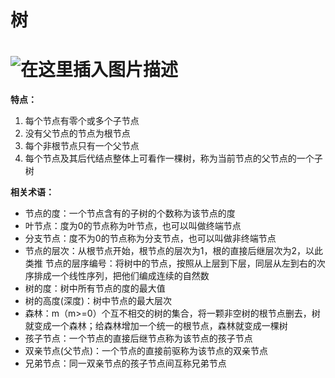 # 树

# ![在这里插入图片描述](https://img-blog.csdnimg.cn/20200711100435570.png?x-oss-process=image/watermark,type_ZmFuZ3poZW5naGVpdGk,shadow_10,text_aHR0cHM6Ly9ibG9nLmNzZG4ubmV0L3FxXzQzNzYyMTkx,size_16,color_FFFFFF,t_70)

**特点：**

1. 每个节点有零个或多个子节点
2. 没有父节点的节点为根节点
3. 每个非根节点只有一个父节点
4. 每个节点及其后代结点整体上可看作一棵树，称为当前节点的父节点的一个子树

**相关术语：**

- 节点的度：一个节点含有的子树的个数称为该节点的度
- 叶节点：度为0的节点称为叶节点，也可以叫做终端节点
- 分支节点：度不为0的节点称为分支节点，也可以叫做非终端节点
- 节点的层次：从根节点开始，根节点的层次为1，根的直接后继层次为2，以此类推
  节点的层序编号：将树中的节点，按照从上层到下层，同层从左到右的次序排成一个线性序列，把他们编成连续的自然数
- 树的度：树中所有节点的度的最大值
- 树的高度(深度)：树中节点的最大层次
- 森林：m（m>=0）个互不相交的树的集合，将一颗非空树的根节点删去，树就变成一个森林；给森林增加一个统一的根节点，森林就变成一棵树
- 孩子节点：一个节点的直接后继节点称为该节点的孩子节点
- 双亲节点(父节点)：一个节点的直接前驱称为该节点的双亲节点
- 兄弟节点：同一双亲节点的孩子节点间互称兄弟节点
